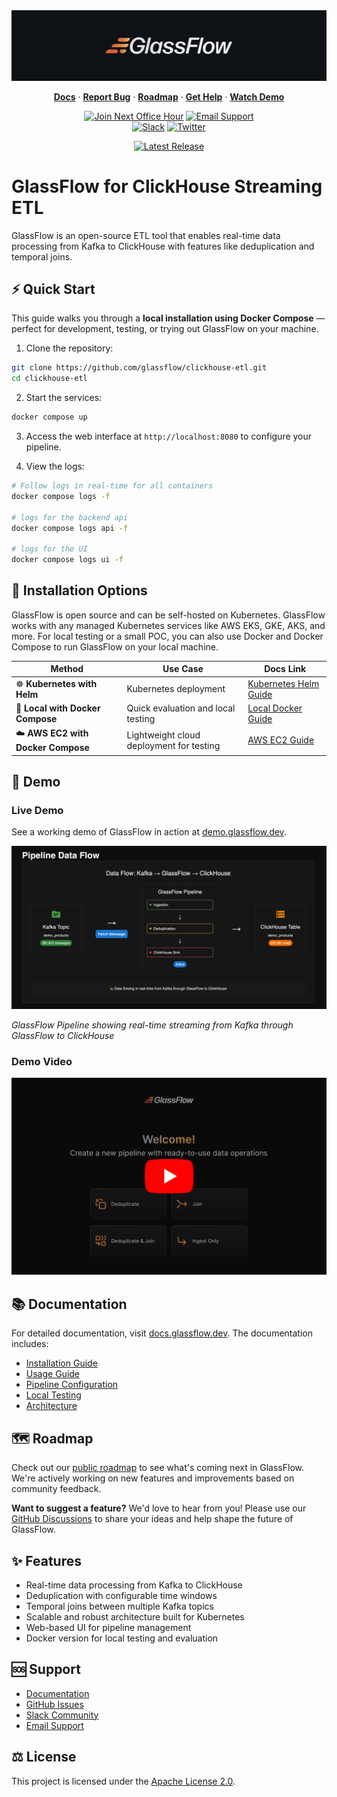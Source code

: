 <a href="https://glassflow.dev">
  <img alt="GlassFlow Logo" src="https://raw.githubusercontent.com/glassflow/clickhouse-etl/main/docs/public/assets/glassfow-banner.jpg">
</a>

<p align="center">
      <a href="https://docs.glassflow.dev"><strong>Docs</strong></a> ·     
      <a href="https://github.com/glassflow/clickhouse-etl/issues"><strong>Report Bug</strong></a> ·
      <a href="https://glassflow.dev/roadmap"><strong>Roadmap</strong></a> ·
      <a href="https://github.com/orgs/glassflow/discussions/categories/support"><strong>Get Help</strong></a> ·
      <a href="https://docs.glassflow.dev/demo"><strong>Watch Demo</strong></a>
</p>

<div align="center">

[![Join Next Office Hour](https://img.shields.io/badge/Join%20Next%20Office%20Hour-Schedule%20Now-blue?logo=calendar)](https://www.glassflow.dev/office-hours)
[![Email Support](https://img.shields.io/badge/Email%20Support-help%40glassflow.dev-blue?logo=gmail)](mailto:help@glassflow.dev)
<br>
[![Slack](https://img.shields.io/badge/Join%20Slack-GlassFlow%20Hub-blueviolet?logo=slack)](https://join.slack.com/t/glassflowhub/shared_invite/zt-349m7lenp-IFeKSGfQwpJfIiQ7oyFFKg)
[![Twitter](https://img.shields.io/twitter/url/https/twitter.com/glassflowdev.svg?style=social&label=Follow%20%40GlassFlow)](https://twitter.com/glassflowdev)
</div>
<div align="center">
  <a href="https://github.com/glassflow/clickhouse-etl/releases">
    <img alt="Latest Release" src="https://img.shields.io/github/v/release/glassflow/clickhouse-etl?label=Latest%20Version">
  </a>
</div>

# GlassFlow for ClickHouse Streaming ETL

GlassFlow is an open-source ETL tool that enables real-time data processing from Kafka to ClickHouse with features like deduplication and temporal joins.

## ⚡️ Quick Start
This guide walks you through a **local installation using Docker Compose** — perfect for development, testing, or trying out GlassFlow on your machine.

1. Clone the repository:
```bash
git clone https://github.com/glassflow/clickhouse-etl.git
cd clickhouse-etl
```

2. Start the services:
```bash
docker compose up
```

3. Access the web interface at `http://localhost:8080` to configure your pipeline.

4. View the logs:
```bash
# Follow logs in real-time for all containers
docker compose logs -f

# logs for the backend api
docker compose logs api -f

# logs for the UI
docker compose logs ui -f
```

## 🧭 Installation Options

GlassFlow is open source and can be self-hosted on Kubernetes. GlassFlow works with any managed Kubernetes services like AWS EKS, GKE, AKS, and more.
For local testing or a small POC, you can also use Docker and Docker Compose to run GlassFlow on your local machine.

| Method                         | Use Case                                | Docs Link                                                                 |
|-------------------------------|------------------------------------------|---------------------------------------------------------------------------|
| ☸️ **Kubernetes with Helm**         | Kubernetes deployment    | [Kubernetes Helm Guide](https://docs.glassflow.dev/installation/kubernetes-helm) |
| 🐳 **Local with Docker Compose**    | Quick evaluation and local testing         | [Local Docker Guide](https://docs.glassflow.dev/installation/local-docker)     |
| ☁️ **AWS EC2 with Docker Compose** | Lightweight cloud deployment for testing   | [AWS EC2 Guide](https://docs.glassflow.dev/installation/aws-ec2)               |


## 🎥 Demo

### Live Demo
See a working demo of GlassFlow in action at [demo.glassflow.dev](https://demo.glassflow.dev).

![GlassFlow Pipeline Data Flow](https://raw.githubusercontent.com/glassflow/clickhouse-etl/main/docs/public/assets/glassflow_demo.png)

*GlassFlow Pipeline showing real-time streaming from Kafka through GlassFlow to ClickHouse*

### Demo Video

[![GlassFlow Overview Video](https://raw.githubusercontent.com/glassflow/clickhouse-etl/main/docs/public/assets/video-banner.png)](https://docs.glassflow.dev/demo)


## 📚 Documentation

For detailed documentation, visit [docs.glassflow.dev](https://docs.glassflow.dev). The documentation includes:

- [Installation Guide](https://docs.glassflow.dev/installation)
- [Usage Guide](https://docs.glassflow.dev/pipeline/usage)
- [Pipeline Configuration](https://docs.glassflow.dev/pipeline/pipeline-configuration)
- [Local Testing](https://docs.glassflow.dev/local-testing)
- [Architecture](https://docs.glassflow.dev/architecture)

## 🗺️ Roadmap

Check out our [public roadmap](https://glassflow.dev/roadmap) to see what's coming next in GlassFlow. We're actively working on new features and improvements based on community feedback.

**Want to suggest a feature?** We'd love to hear from you! Please use our [GitHub Discussions](https://github.com/orgs/glassflow/discussions/categories/ideas) to share your ideas and help shape the future of GlassFlow.


## 	✨ Features

- Real-time data processing from Kafka to ClickHouse
- Deduplication with configurable time windows
- Temporal joins between multiple Kafka topics
- Scalable and robust architecture built for Kubernetes
- Web-based UI for pipeline management
- Docker version for local testing and evaluation

## 🆘 Support

- [Documentation](https://docs.glassflow.dev)
- [GitHub Issues](https://github.com/glassflow/clickhouse-etl/issues)
- [Slack Community](https://join.slack.com/t/glassflowhub/shared_invite/zt-349m7lenp-IFeKSGfQwpJfIiQ7oyFFKg)
- [Email Support](mailto:help@glassflow.dev)

## ⚖️ License

This project is licensed under the [Apache License 2.0](LICENSE).
